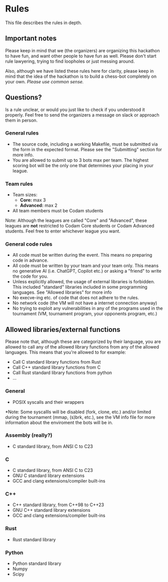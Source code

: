 # Rules
This file describes the rules in depth.

## Important notes
Please keep in mind that we (the organizers) are organizing this hackathon to
have fun, and want other people to have fun as well. Please don't start rule
lawyering, trying to find loopholes or just messing around.

Also, although we have listed these rules here for clarity, please keep in mind
that the idea of the hackathon is to build a chess-bot completely on your own.
*Please use common sense.*

## Questions?
Is a rule unclear, or would you just like to check if you understood it
properly. Feel free to send the organizers a message on slack or approach them
in person.

### General rules
- The source code, including a working Makefile, must be submitted via the form
in the expected format. Please see the "Submitting" section for more info.
- You are allowed to submit up to 3 bots max per team. The highest scoring bot
will be the only one that determines your placing in your league.

### Team rules
- Team sizes:
    - **Core:**       max 3
    - **Advanced:**   max 2
- All team members must be Codam students

Note: Although the leagues are called "Core" and "Advanced", these leagues are
**not** restricted to Codam Core students or Codam Advanced students. Feel free to
enter whichever league you want.

### General code rules
- All code must be written during the event. This means no preparing code in
advance.
- All code must be written by your team and your team only. This means no
generative AI (i.e. ChatGPT, Copilot etc.)  or asking a "friend" to write the
code for you.
- Unless explicitly allowed, the usage of external libraries is forbidden. This
included "standard" libraries included in some programming languages. See
"Allowed libraries" for more info
- No execve-ing etc. of code that does not adhere to the rules.
- No network code (the VM will not have a internet connection anyway)
- No trying to exploit any vulnerabilities in any of the programs used in the
tournament (VM, tournament program, your opponents program, etc.)


## Allowed libraries/external functions

Please note that, although these are categorized by their language, you are
allowed to call any of the allowed library functions from any of the allowed
languages. This means that you're allowed to for example:
- Call C standard library functions from Rust
- Call C++ standard library functions from C
- Call Rust standard library functions from python
- ...

### General
- POSIX syscalls and their wrappers

*Note: Some syscallls will be disabled (fork, clone, etc.) and/or limited during
the tournament (mmap, (s)brk, etc.), see the VM info file for more information
about the enviroment the bots will be in.

### Assembly (really?)
- C standard library, from ANSI C to C23

### C
- C standard library, from ANSI C to C23
- GNU C standard library extensions
- GCC and clang extensions/compiler built-ins

### C++
- C++ standard library, from C++98 to C++23
- GNU C++ standard library extensions
- GCC and clang extensions/compiler built-ins

### Rust
- Rust standard library

### Python
- Python standard library
- Numpy
- Scipy
